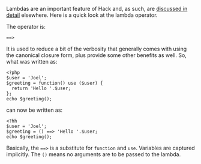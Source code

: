 Lambdas are an important feature of Hack and, as such, are [discussed in detail](../lambdas/introduction.md) elsewhere. Here is a quick look at the lambda operator.

The operator is:

```
==>
```

It is used to reduce a bit of the verbosity that generally comes with using the canonical closure form, plus provide some other benefits as well. So, what was written as:

```
<?php
$user = 'Joel';
$greeting = function() use ($user) {
  return 'Hello '.$user;
};
echo $greeting();
```

can now be written as:

```
<?hh
$user = 'Joel';
$greeting = () ==> 'Hello '.$user;
echo $greeting();
```

Basically, the `==>` is a substitute for `function` and `use`. Variables are captured implicitly. The `()` means no arguments are to be passed to the lambda.
